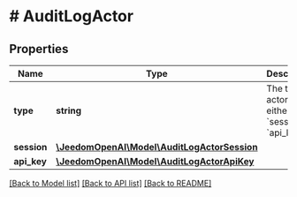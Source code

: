 # # AuditLogActor

## Properties

Name | Type | Description | Notes
------------ | ------------- | ------------- | -------------
**type** | **string** | The type of actor. Is either &#x60;session&#x60; or &#x60;api_key&#x60;. | [optional]
**session** | [**\JeedomOpenAI\Model\AuditLogActorSession**](AuditLogActorSession.md) |  | [optional]
**api_key** | [**\JeedomOpenAI\Model\AuditLogActorApiKey**](AuditLogActorApiKey.md) |  | [optional]

[[Back to Model list]](../../README.md#models) [[Back to API list]](../../README.md#endpoints) [[Back to README]](../../README.md)
